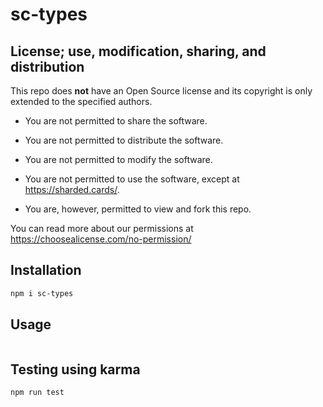 # sc-types

## License; use, modification, sharing, and distribution

This repo does **not** have an Open Source license and its copyright is only extended to the specified authors.
* You are not permitted to share the software.
* You are not permitted to distribute the software.
* You are not permitted to modify the software.
* You are not permitted to use the software, except at https://sharded.cards/.

* You are, however, permitted to view and fork this repo.

You can read more about our permissions at https://choosealicense.com/no-permission/

## Installation
```bash
npm i sc-types
```

## Usage
```javascript

```

## Testing using karma
```bash
npm run test
```
